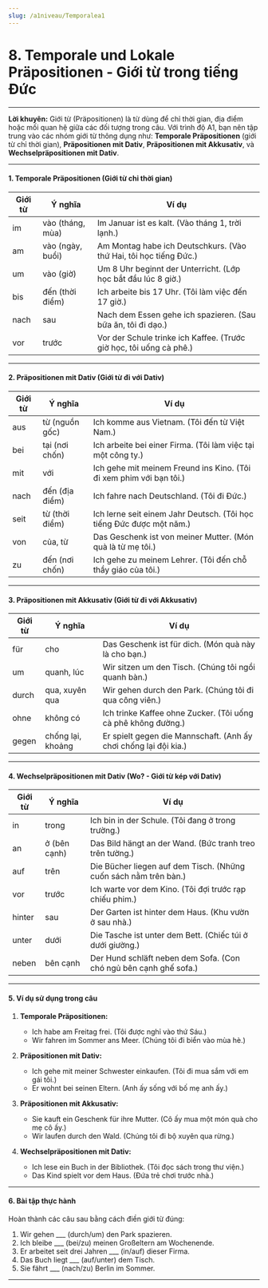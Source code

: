 ```yaml
---
slug: /a1niveau/Temporalea1
---
```


# 8. Temporale und Lokale Präpositionen - Giới từ trong tiếng Đức 

---

**Lời khuyên:** Giới từ (Präpositionen) là từ dùng để chỉ thời gian, địa điểm hoặc mối quan hệ giữa các đối tượng trong câu. Với trình độ A1, bạn nên tập trung vào các nhóm giới từ thông dụng như: **Temporale Präpositionen** (giới từ chỉ thời gian), **Präpositionen mit Dativ**, **Präpositionen mit Akkusativ**, và **Wechselpräpositionen mit Dativ**.

---

#### 1. Temporale Präpositionen (Giới từ chỉ thời gian)

|**Giới từ**|**Ý nghĩa**|**Ví dụ**|
|---|---|---|
|im|vào (tháng, mùa)|Im Januar ist es kalt. (Vào tháng 1, trời lạnh.)|
|am|vào (ngày, buổi)|Am Montag habe ich Deutschkurs. (Vào thứ Hai, tôi học tiếng Đức.)|
|um|vào (giờ)|Um 8 Uhr beginnt der Unterricht. (Lớp học bắt đầu lúc 8 giờ.)|
|bis|đến (thời điểm)|Ich arbeite bis 17 Uhr. (Tôi làm việc đến 17 giờ.)|
|nach|sau|Nach dem Essen gehe ich spazieren. (Sau bữa ăn, tôi đi dạo.)|
|vor|trước|Vor der Schule trinke ich Kaffee. (Trước giờ học, tôi uống cà phê.)|

---

#### 2. Präpositionen mit Dativ (Giới từ đi với Dativ)

|**Giới từ**|**Ý nghĩa**|**Ví dụ**|
|---|---|---|
|aus|từ (nguồn gốc)|Ich komme aus Vietnam. (Tôi đến từ Việt Nam.)|
|bei|tại (nơi chốn)|Ich arbeite bei einer Firma. (Tôi làm việc tại một công ty.)|
|mit|với|Ich gehe mit meinem Freund ins Kino. (Tôi đi xem phim với bạn tôi.)|
|nach|đến (địa điểm)|Ich fahre nach Deutschland. (Tôi đi Đức.)|
|seit|từ (thời điểm)|Ich lerne seit einem Jahr Deutsch. (Tôi học tiếng Đức được một năm.)|
|von|của, từ|Das Geschenk ist von meiner Mutter. (Món quà là từ mẹ tôi.)|
|zu|đến (nơi chốn)|Ich gehe zu meinem Lehrer. (Tôi đến chỗ thầy giáo của tôi.)|

---

#### 3. Präpositionen mit Akkusativ (Giới từ đi với Akkusativ)

|**Giới từ**|**Ý nghĩa**|**Ví dụ**|
|---|---|---|
|für|cho|Das Geschenk ist für dich. (Món quà này là cho bạn.)|
|um|quanh, lúc|Wir sitzen um den Tisch. (Chúng tôi ngồi quanh bàn.)|
|durch|qua, xuyên qua|Wir gehen durch den Park. (Chúng tôi đi qua công viên.)|
|ohne|không có|Ich trinke Kaffee ohne Zucker. (Tôi uống cà phê không đường.)|
|gegen|chống lại, khoảng|Er spielt gegen die Mannschaft. (Anh ấy chơi chống lại đội kia.)|

---

#### 4. Wechselpräpositionen mit Dativ (Wo? - Giới từ kép với Dativ)

|**Giới từ**|**Ý nghĩa**|**Ví dụ**|
|---|---|---|
|in|trong|Ich bin in der Schule. (Tôi đang ở trong trường.)|
|an|ở (bên cạnh)|Das Bild hängt an der Wand. (Bức tranh treo trên tường.)|
|auf|trên|Die Bücher liegen auf dem Tisch. (Những cuốn sách nằm trên bàn.)|
|vor|trước|Ich warte vor dem Kino. (Tôi đợi trước rạp chiếu phim.)|
|hinter|sau|Der Garten ist hinter dem Haus. (Khu vườn ở sau nhà.)|
|unter|dưới|Die Tasche ist unter dem Bett. (Chiếc túi ở dưới giường.)|
|neben|bên cạnh|Der Hund schläft neben dem Sofa. (Con chó ngủ bên cạnh ghế sofa.)|

---

#### 5. Ví dụ sử dụng trong câu

1. **Temporale Präpositionen:**
    
    - Ich habe am Freitag frei. (Tôi được nghỉ vào thứ Sáu.)
    - Wir fahren im Sommer ans Meer. (Chúng tôi đi biển vào mùa hè.)
2. **Präpositionen mit Dativ:**
    
    - Ich gehe mit meiner Schwester einkaufen. (Tôi đi mua sắm với em gái tôi.)
    - Er wohnt bei seinen Eltern. (Anh ấy sống với bố mẹ anh ấy.)
3. **Präpositionen mit Akkusativ:**
    
    - Sie kauft ein Geschenk für ihre Mutter. (Cô ấy mua một món quà cho mẹ cô ấy.)
    - Wir laufen durch den Wald. (Chúng tôi đi bộ xuyên qua rừng.)
4. **Wechselpräpositionen mit Dativ:**
    
    - Ich lese ein Buch in der Bibliothek. (Tôi đọc sách trong thư viện.)
    - Das Kind spielt vor dem Haus. (Đứa trẻ chơi trước nhà.)

---

#### 6. Bài tập thực hành

Hoàn thành các câu sau bằng cách điền giới từ đúng:

1. Wir gehen ___ (durch/um) den Park spazieren.
2. Ich bleibe ___ (bei/zu) meinen Großeltern am Wochenende.
3. Er arbeitet seit drei Jahren ___ (in/auf) dieser Firma.
4. Das Buch liegt ___ (auf/unter) dem Tisch.
5. Sie fährt ___ (nach/zu) Berlin im Sommer.

---